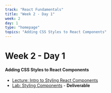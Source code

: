 ```yaml
---
track: "React Fundamentals"
title: "Week 2 - Day 1"
week: 2
day: 1
type: "homepage"
topics: "Adding CSS Styles to React Components"
---
```



# Week 2 - Day 1

#### Adding CSS Styles to React Components
- [Lecture: Intro to Styling React Components](/week-2/day-1/lecture-materials/intro-to-styling-components/)
- [Lab: Styling Components](/week-2/day-1/labs/styling-components-lab/) - **Deliverable**